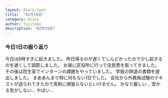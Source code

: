 ```yaml
---
layout: diary-type
title:  "02月19日"
category: Diary
author: Yujitomo
description: "02月19日"
---
```




### 今日1日の振り返り

今日は8時すぎに起きました。
昨日帰るのが遅くてしんどかったので少し起きるのを遅くして調節しました。
お昼に区役所に行って住民票を取ってきました。
その後は院生室でインターンの課題をやっていました。
学振の辞退の書類を提出しました。
まああんまり特に何もない1日でした。
会社から外務員試験のテキストが送られてきたので真剣に頑張らないといけません。
かなり厳しい... 受かる気がしない... やばい...
